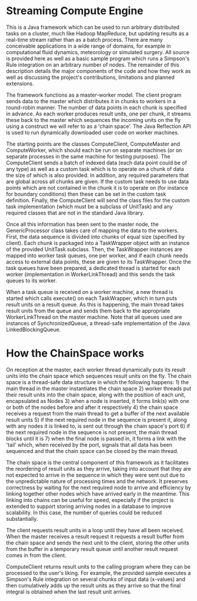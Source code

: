 # Streaming Compute Engine
This is a Java framework which can be used to run arbitrary distributed tasks on a cluster, much like Hadoop MapReduce, but updating results as a real-time stream rather than as a batch process. There are many conceivable applications in a wide range of domains, for example in computational fluid dynamics, meteorology or simulated surgery. All source is provided here as well as a basic sample program which runs a Simpson's Rule integration on an arbitrary number of nodes. The remainder of this description details the major components of the code and how they work as well as discussing the project's contributions, limitations and planned extensions.

The framework functions as a master-worker model. The client program sends data to the master which distributes it in chunks to workers in a round-robin manner. The number of data points in each chunk is specified in advance. As each worker produces result units, one per chunk, it streams these back to the master which sequences the incoming units on the fly using a construct we will refer to as a 'chain space'. The Java Reflection API is used to run dynamically downloaded user code on worker machines.

The starting points are the classes ComputeClient, ComputeMaster and ComputeWorker, which should each be run on separate machines (or on separate processes in the same machine for testing purposes). The ComputeClient sends a batch of indexed data (each data point could be of any type) as well as a custom task which is to operate on a chunk of data the size of which is also provided. In addition, any required parameters that are global across all chunks are given. If the custom task needs to use data points which are not contained in the chunk it is to operate on (for instance for boundary conditions) then these can be set in the custom task definition. Finally, the ComputeClient will send the class files for the custom task implementation (which must be a subclass of UnitTask) and any required classes that are not in the standard Java library.

Once all this information has been sent to the master node, the GenericProcessor class takes care of mapping the data to the workers. First, the data sequence is divided into chunks of equal size (specified by client). Each chunk is packaged into a TaskWrapper object with an instance of the provided UnitTask subclass. Then, the TaskWrapper instances are mapped into worker task queues, one per worker, and if each chunk needs access to external data points, these are given to its TaskWrapper. Once the task queues have been prepared, a dedicated thread is started for each worker (implementation in WorkerLinkThread) and this sends the task queues to its worker.

When a task queue is received on a worker machine, a new thread is started which calls execute() on each TaskWrapper, which in turn puts result units on a result queue. As this is happening, the main thread takes result units from the queue and sends them back to the appropriate WorkerLinkThread on the master machine. Note that all queues used are instances of SynchronizedQueue, a thread-safe implementation of the Java LinkedBlockingQueue.

# How the ChainSpace works
On reception at the master, each worker thread dynamically puts its result units into the chain space which sequences result units on the fly. The chain space is a thread-safe data structure in which the following happens:
    1) the main thread in the master instantiates the chain space
    2) worker threads put their result units into the chain space, along with the position of each unit, encapsulated as Nodes
    3) when a node is inserted, it forms link(s) with one or both of the nodes before and after it respectively
    4) the chain space receives a request from the main thread to get a buffer of the next available result units
    5) if the next required node in the sequence is present it, along with any nodes it is linked to, is sent out through the chain          space's port
    6) if the next required node in the sequence is not present, the main thread blocks until it is
    7) when the final node is passed in, it forms a link with the 'tail' which, when received by the port, signals that all data has         been sequenced and that the chain space can be closed by the main thread.
    
The chain space is the central component of this framework as it facilitates the reordering of result units as they arrive, taking into account that they are not expected to arrive in the sequence in which they were sent out due to the unpredictable nature of processing times and the network. It preserves correctness by waiting for the next required node to arrive and efficiency by linking together other nodes which have arrived early in the meantime. This linking into chains can be useful for speed, especially if the project is extended to support storing arriving nodes in a database to improve scalability. In this case, the number of queries could be reduced substantially.

The client requests result units in a loop until they have all been received. When the master receives a result request it requests a result buffer from the chain space and sends the next unit to the client, storing the other units from the buffer in a temporary result queue until another result request comes in from the client.

ComputeClient returns result units to the calling program where they can be processed to the user's liking. For example, the provided sample executes a Simpson's Rule integration on several chunks of input data (x-values) and then cumulatively adds up the result units as they arrive so that the final integral is obtained when the last result unit arrives.
